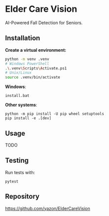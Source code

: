 # Elder Care Vision

AI-Powered Fall Detection for Seniors.

## Installation

**Create a virtual environment:**

```bash
python -m venv .venv
# Windows PowerShell
.\.venv\Scripts\Activate.ps1
# Unix/Linux
source .venv/bin/activate
```

**Windows**:

```
install.bat
```

**Other systems**:

```
python -m pip install -U pip wheel setuptools
pip install -e .[dev]
```

## Usage

TODO

## Testing

Run tests with:

```
pytest
```

## Repository

https://github.com/yazon/ElderCareVision
